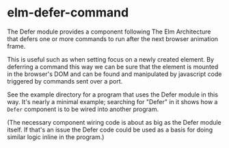 # elm-defer-command

The Defer module provides a component following The Elm Architecture that defers
one or more commands to run after the next browser animation frame.

This is useful such as when setting focus on a newly created element. By
deferring a command this way we can be sure that the element is mounted in the
browser's DOM and can be found and manipulated by javascript code triggered by
commands sent over a port.

See the example directory for a program that uses the Defer module in this way.
It's nearly a minimal example; searching for "Defer" in it shows how a `Defer`
component is to be wired into another program.

(The necessary component wiring code is about as big as the Defer module
itself. If that's an issue the Defer code could be used as a basis for doing
similar logic inline in the program.)
